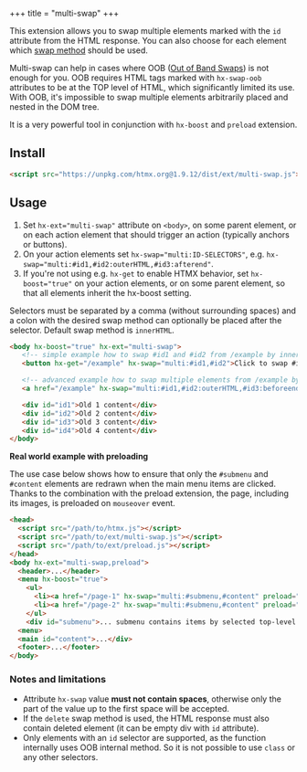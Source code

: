+++
title = "multi-swap"
+++

This extension allows you to swap multiple elements marked with the `id` attribute from the HTML response. You can also choose for each element which [swap method](@/docs.md#swapping) should be used.

Multi-swap can help in cases where OOB ([Out of Band Swaps](@/docs.md#oob_swaps)) is not enough for you. OOB requires HTML tags marked with `hx-swap-oob` attributes to be at the TOP level of HTML, which significantly limited its use. With OOB, it's impossible to swap multiple elements arbitrarily placed and nested in the DOM tree.

It is a very powerful tool in conjunction with `hx-boost` and `preload` extension.

## Install

```html
<script src="https://unpkg.com/htmx.org@1.9.12/dist/ext/multi-swap.js"></script>
```

## Usage

1. Set `hx-ext="multi-swap"` attribute on `<body>`, on some parent element, or on each action element that should trigger an action (typically anchors or buttons).
2. On your action elements set `hx-swap="multi:ID-SELECTORS"`, e.g. `hx-swap="multi:#id1,#id2:outerHTML,#id3:afterend"`.
3. If you're not using e.g. `hx-get` to enable HTMX behavior, set `hx-boost="true"` on your action elements, or on some parent element, so that all elements inherit the hx-boost setting.

Selectors must be separated by a comma (without surrounding spaces) and a colon with the desired swap method can optionally be placed after the selector. Default swap method is `innerHTML`.

```html
<body hx-boost="true" hx-ext="multi-swap">
   <!-- simple example how to swap #id1 and #id2 from /example by innerHTML (default swap method) -->
   <button hx-get="/example" hx-swap="multi:#id1,#id2">Click to swap #id1 and #id2 content</button>

   <!-- advanced example how to swap multiple elements from /example by different swap methods -->
   <a href="/example" hx-swap="multi:#id1,#id2:outerHTML,#id3:beforeend,#id4:delete">Click to swap #id1 and #id2, extend #id3 content and delete #id4 element</a>

   <div id="id1">Old 1 content</div>
   <div id="id2">Old 2 content</div>
   <div id="id3">Old 3 content</div>
   <div id="id4">Old 4 content</div>
</body>
```

**Real world example with preloading**

The use case below shows how to ensure that only the `#submenu` and `#content` elements are redrawn when the main menu items are clicked. Thanks to the combination with the preload extension, the page, including its images, is preloaded on `mouseover` event.

```html
<head>
  <script src="/path/to/htmx.js"></script>
  <script src="/path/to/ext/multi-swap.js"></script>
  <script src="/path/to/ext/preload.js"></script>
</head>
<body hx-ext="multi-swap,preload">
  <header>...</header>
  <menu hx-boost="true">
    <ul>
      <li><a href="/page-1" hx-swap="multi:#submenu,#content" preload="mouseover" preload-images="true">Page 1</a></li>
      <li><a href="/page-2" hx-swap="multi:#submenu,#content" preload="mouseover" preload-images="true">Page 2</a></li>
    </ul>
    <div id="submenu">... submenu contains items by selected top-level menu ...</div>
  <menu>
  <main id="content">...</div>
  <footer>...</footer>
</body>
```


### Notes and limitations

* Attribute `hx-swap` value **must not contain spaces**, otherwise only the part of the value up to the first space will be accepted.
* If the `delete` swap method is used, the HTML response must also contain deleted element (it can be empty div with `id` attribute).
* Only elements with an `id` selector are supported, as the function internally uses OOB internal method. So it is not possible to use `class` or any other selectors.
